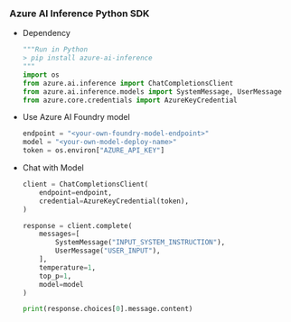 ### Azure AI Inference Python SDK

- Dependency
  ``` python
  """Run in Python
  > pip install azure-ai-inference
  """
  import os
  from azure.ai.inference import ChatCompletionsClient
  from azure.ai.inference.models import SystemMessage, UserMessage
  from azure.core.credentials import AzureKeyCredential
  ```

- Use Azure AI Foundry model
  ``` python
  endpoint = "<your-own-foundry-model-endpoint>"
  model = "<your-own-model-deploy-name>"
  token = os.environ["AZURE_API_KEY"]
  ```

- Chat with Model
  ``` python
  client = ChatCompletionsClient(
      endpoint=endpoint,
      credential=AzureKeyCredential(token),
  )

  response = client.complete(
      messages=[
          SystemMessage("INPUT_SYSTEM_INSTRUCTION"),
          UserMessage("USER_INPUT"),
      ],
      temperature=1,
      top_p=1,
      model=model
  )

  print(response.choices[0].message.content)
  ```
